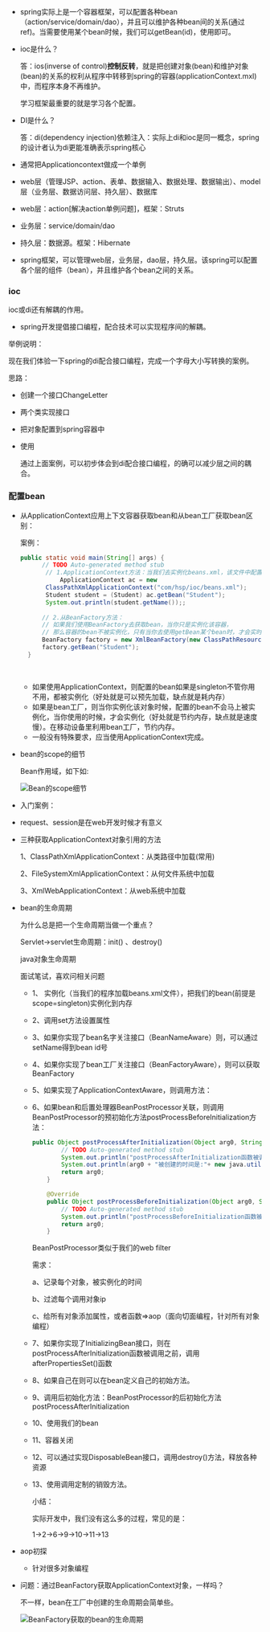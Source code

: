 - spring实际上是一个容器框架，可以配置各种bean（action/service/domain/dao），并且可以维护各种bean间的关系(通过ref)。当需要使用某个bean时候，我们可以getBean(id)，使用即可。

- ioc是什么？

  答：ios(inverse of control)**控制反转**，就是把创建对象(bean)和维护对象(bean)的关系的权利从程序中转移到spring的容器(applicationContext.mxl)中，而程序本身不再维护。

  学习框架最重要的就是学习各个配置。

- DI是什么？

  答：di(dependency injection)依赖注入：实际上di和ioc是同一概念，spring的设计者认为di更能准确表示spring核心

- 通常把Applicationcontext做成一个单例

- web层（管理JSP、action、表单、数据输入、数据处理、数据输出）、model层（业务层、数据访问层、持久层）、数据库

- web层：action[解决action单例问题]，框架：Struts

- 业务层：service/domain/dao

- 持久层：数据源。框架：Hibernate

- spring框架，可以管理web层，业务层，dao层，持久层。该spring可以配置各个层的组件（bean），并且维护各个bean之间的关系。

### ioc

ioc或di还有解耦的作用。

- spring开发提倡接口编程，配合技术可以实现程序间的解耦。

举例说明：

现在我们体验一下spring的di配合接口编程，完成一个字母大小写转换的案例。

思路：

- 创建一个接口ChangeLetter

- 两个类实现接口

- 把对象配置到spring容器中

- 使用

  通过上面案例，可以初步体会到di配合接口编程，的确可以减少层之间的耦合。

### 配置bean

- 从ApplicationContext应用上下文容器获取bean和从bean工厂获取bean区别：

  案例：

  ~~~java
  public static void main(String[] args) {
  		// TODO Auto-generated method stub
  		 // 1.ApplicationContext方法：当我们去实例化beans.xml，该文件中配置的bean被实例化
    		 ApplicationContext ac = new
  		 ClassPathXmlApplicationContext("com/hsp/ioc/beans.xml");
  		 Student student = (Student) ac.getBean("Student");
  		 System.out.println(student.getName());;
  		
  		// 2.从BeanFactory方法：
  		// 如果我们使用BeanFactory去获取bean，当你只是实例化该容器，
  		// 那么容器的bean不被实例化，只有当你去使用getBean某个bean时，才会实时的创建
  		BeanFactory factory = new XmlBeanFactory(new ClassPathResource("com/hsp/ioc/beans.xml"));
  		factory.getBean("Student");
  	}
  ~~~

  ​

  - 如果使用ApplicationContext，则配置的bean如果是singleton不管你用不用，都被实例化（好处就是可以预先加载，缺点就是耗内存）
  - 如果是bean工厂，则当你实例化该对象时候，配置的bean不会马上被实例化，当你使用的时候，才会实例化（好处就是节约内存，缺点就是速度慢）。在移动设备里利用bean工厂，节约内存。
  - 一般没有特殊要求，应当使用ApplicationContext完成。

- bean的scope的细节

  Bean作用域，如下如:

  ![Bean的scope细节](http://otfc4cl9r.bkt.clouddn.com/Bean%E7%9A%84scope%E7%BB%86%E8%8A%82.png)

- 入门案例：

- request、session是在web开发时候才有意义

- 三种获取ApplicationContext对象引用的方法

  1、ClassPathXmlApplicationContext：从类路径中加载(常用)

  2、FileSystemXmlApplicationContext：从何文件系统中加载

  3、XmlWebApplicationContext：从web系统中加载

- bean的生命周期

  为什么总是把一个生命周期当做一个重点？

  Servlet->servlet生命周期：init() 、destroy()

  java对象生命周期

  面试笔试，喜欢问相关问题

  - 1、 实例化（当我们的程序加载beans.xml文件），把我们的bean(前提是scope=singleton)实例化到内存
  - 2、调用set方法设置属性
  - 3、如果你实现了bean名字关注接口（BeanNameAware）则，可以通过setName得到bean id号
  - 4、如果你实现了bean工厂关注接口（BeanFactoryAware），则可以获取BeanFactory
  - 5、如果实现了ApplicationContextAware，则调用方法：


  - 6、如果bean和后置处理器BeanPostProcessor关联，则调用BeanPostProcessor的预初始化方法postProcessBeforeInitialization方法：

    ~~~java
    public Object postProcessAfterInitialization(Object arg0, String arg1) throws BeansException {
    		// TODO Auto-generated method stub
    		System.out.println("postProcessAfterInitialization函数被调用");
    		System.out.println(arg0 + "被创建的时间是:"+ new java.util.Date());
    		return arg0;
    	}

    	@Override
    	public Object postProcessBeforeInitialization(Object arg0, String arg1) throws BeansException {
    		// TODO Auto-generated method stub
    		System.out.println("postProcessBeforeInitialization函数被调用");
    		return arg0;
    	}
    ~~~

    BeanPostProcessor类似于我们的web filter

    需求：

    a、记录每个对象，被实例化的时间

    b、过滤每个调用对象ip

    c、给所有对象添加属性，或者函数=>aop（面向切面编程，针对所有对象编程）

  - 7、如果你实现了InitializingBean接口，则在postProcessAfterInitialization函数被调用之前，调用afterPropertiesSet()函数

  - 8、如果自己在<bean init-method="init" />则可以在bean定义自己的初始方法。

  - 9、调用后初始化方法：BeanPostProcessor的后初始化方法postProcessAfterInitialization

  - 10、使用我们的bean

  - 11、容器关闭

  - 12、可以通过实现DisposableBean接口，调用destroy()方法，释放各种资源

  - 13、使用<bean destroy-method="mydestroy" />调用定制的销毁方法。

    小结：

    实际开发中，我们没有这么多的过程，常见的是：

    1->2->6->9->10->11->13

- aop初探

  - 针对很多对象编程

- 问题：通过BeanFactory获取ApplicationContext对象，一样吗？

  不一样，bean在工厂中创建的生命周期会简单些。

  ![BeanFactory获取的bean的生命周期](http://otfc4cl9r.bkt.clouddn.com/BeanFactory%E8%8E%B7%E5%8F%96%E7%9A%84bean%E7%9A%84%E7%94%9F%E5%91%BD%E5%91%A8%E6%9C%9F.png)
